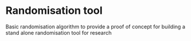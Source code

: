 # Randomisation tool

Basic randomisation algorithm to provide a proof of concept for building a stand alone randomisation tool for research
